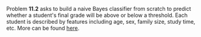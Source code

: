 Problem **11.2** asks to build a naive Bayes classifier from scratch to predict whether a student's final grade will be above or below a threshold. Each student is described by features including age, sex, family size, study time, etc. More can be found [here](https://archive.ics.uci.edu/ml/datasets/Student+Performance).